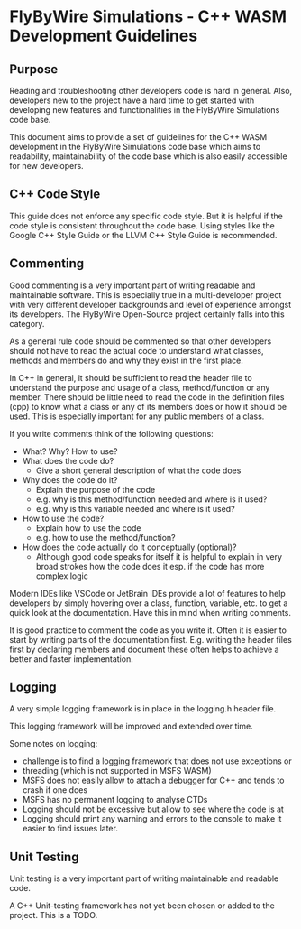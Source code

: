 # FlyByWire Simulations - C++ WASM Development Guidelines

## Purpose
Reading and troubleshooting other developers code is hard in general. Also,  
developers new to the project have a hard time to get started with developing 
new features and functionalities in the FlyByWire Simulations code base. 

This document aims to provide a set of guidelines for the C++ WASM development in 
the FlyByWire Simulations code base which aims to readability, maintainability of
the code base which is also easily accessible for new developers.

## C++ Code Style
This guide does not enforce any specific code style. But it is helpful
if the code style is consistent throughout the code base.
Using styles like the Google C++ Style Guide or the LLVM C++ Style Guide is
recommended.

## Commenting
Good commenting is a very important part of writing readable and maintainable
software. This is especially true in a multi-developer project with very different 
developer backgrounds and level of experience amongst its developers. 
The FlyByWire Open-Source project certainly falls into this category. 
           
As a general rule code should be commented so that other developers should not 
have to read the actual code to understand what classes, methods and members do 
and why they exist in the first place. 

In C++ in general, it should be sufficient to read the header file to understand 
the purpose and usage of a class, method/function or any member. There should be
little need to read the code in the definition files (cpp) to know what a class 
or any of its members does or how it should be used. 
This is especially important for any public members of a class.
                                            
If you write comments think of the following questions:

- What? Why? How to use? 
- What does the code do?
  - Give a short general description of what the code does
- Why does the code do it?
  - Explain the purpose of the code 
  - e.g. why is this method/function needed and where is it used?
  - e.g. why is this variable needed and where is it used?
- How to use the code?
  - Explain how to use the code
  - e.g. how to use the method/function?
- How does the code actually do it conceptually (optional)?
  - Although good code speaks for itself it is helpful to explain in very
    broad strokes how the code does it esp. if the code has more complex logic

Modern IDEs like VSCode or JetBrain IDEs provide a lot of features to help 
developers by simply hovering over a class, function, variable, etc. to get a 
quick look at the documentation. Have this in mind when writing comments.

It is good practice to comment the code as you write it. Often it is easier to
start by writing parts of the documentation first. E.g. writing the header files 
first by declaring members and document these often helps to achieve a better 
and faster implementation.  

## Logging

A very simple logging framework is in place in the logging.h header file. 

This logging framework will be improved and extended over time. 
                     
Some notes on logging:
- challenge is to find a logging framework that does not use exceptions or 
- threading (which is not supported in MSFS WASM)
- MSFS does not easily allow to attach a debugger for C++ and tends to crash if one does
- MSFS has no permanent logging to analyse CTDs
- Logging should not be excessive but allow to see where the code is at
- Logging should print any warning and errors to the console to make it easier 
  to find issues later.  

## Unit Testing
Unit testing is a very important part of writing maintainable and readable code.

A C++ Unit-testing framework has not yet been chosen or added to the project.
This is a TODO.
